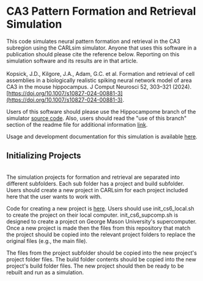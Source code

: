 # CA3 Pattern Formation and Retrieval Simulation

This code simulates neural pattern formation and retrieval in the CA3 subregion using the CARLsim simulator. Anyone that uses this software in a publication should please cite the reference below. Reporting on this simulation software and its results are in that article.
<br><br>Kopsick, J.D., Kilgore, J.A., Adam, G.C. et al. Formation and retrieval of cell assemblies in a biologically realistic spiking neural network model of area CA3 in the mouse hippocampus. J Comput Neurosci 52, 303–321 (2024). [https://doi.org/10.1007/s10827-024-00881-3](https://doi.org/10.1007/s10827-024-00881-3).

Users of this software should please use the Hippocampome branch of the simulator [source code](https://github.com/UCI-CARL/CARLsim6/tree/feat/ca3net). Also, users should read the "use of this branch" section of the readme file for additional information [link](https://github.com/UCI-CARL/CARLsim6/tree/feat/ca3net?tab=readme-ov-file#use-of-this-branch).

Usage and development documentation for this simulation is available [here](https://hco-dev-docs.readthedocs.io/en/latest/pattern_comp_sep/overview.html).

## Initializing Projects
<br>The simulation projects for formation and retrieval are separated into different subfolders. Each sub folder has a project and build subfolder. Users should create a new project in CARLsim for each project included here that the user wants to work with. 

Code for creating a new project is [here](https://github.com/Hippocampome-Org/spatial_nav/tree/main/scripts/new_proj). Users should use init_cs6_local.sh to create the project on their local computer. init_cs6_supcomp.sh is designed to create a project on George Mason University's supercomputer. Once a new project is made then the files from this repository that match the project should be copied into the relevant project folders to replace the original files (e.g., the main file).

The files from the project subfolder should be copied into the new project's project folder files. The build folder contents should be copied into the new project's build folder files. The new project should then be ready to be rebuilt and run as a simulation.